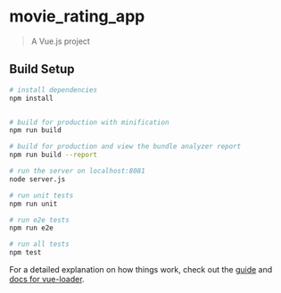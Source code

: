 # movie_rating_app

> A Vue.js project

## Build Setup

``` bash
# install dependencies
npm install


# build for production with minification
npm run build

# build for production and view the bundle analyzer report
npm run build --report

# run the server on localhost:8081
node server.js

# run unit tests
npm run unit

# run e2e tests
npm run e2e

# run all tests
npm test
```

For a detailed explanation on how things work, check out the [guide](http://vuejs-templates.github.io/webpack/) and [docs for vue-loader](http://vuejs.github.io/vue-loader).
